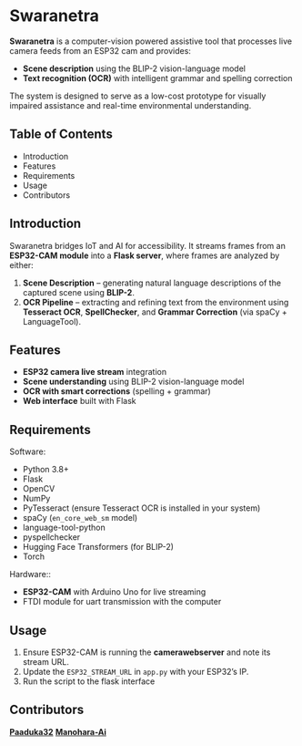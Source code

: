 # Swaranetra  

**Swaranetra** is a computer-vision powered assistive tool that processes live camera feeds from an ESP32 cam and provides:  

- **Scene description** using the BLIP-2 vision-language model  
- **Text recognition (OCR)** with intelligent grammar and spelling correction  

The system is designed to serve as a low-cost prototype for visually impaired assistance and real-time environmental understanding.  



## Table of Contents  

- Introduction
- Features  
- Requirements  
- Usage  
- Contributors 


## Introduction  

Swaranetra bridges IoT and AI for accessibility. It streams frames from an **ESP32-CAM module** into a **Flask server**, where frames are analyzed by either:  

1. **Scene Description** – generating natural language descriptions of the captured scene using **BLIP-2**.  
2. **OCR Pipeline** – extracting and refining text from the environment using **Tesseract OCR**, **SpellChecker**, and **Grammar Correction** (via spaCy + LanguageTool).  



## Features  

- **ESP32 camera live stream** integration  
- **Scene understanding** using BLIP-2 vision-language model  
- **OCR with smart corrections** (spelling + grammar)  
- **Web interface** built with Flask  


## Requirements  

Software:
- Python 3.8+  
- Flask  
- OpenCV  
- NumPy  
- PyTesseract (ensure Tesseract OCR is installed in your system)  
- spaCy (`en_core_web_sm` model)  
- language-tool-python  
- pyspellchecker  
- Hugging Face Transformers (for BLIP-2)  
- Torch  

Hardware::  
- **ESP32-CAM** with Arduino Uno for live streaming
- FTDI module for uart transmission with the computer

## Usage  

1. Ensure ESP32-CAM is running the **camerawebserver** and note its stream URL.  
2. Update the `ESP32_STREAM_URL` in `app.py` with your ESP32’s IP.  
3. Run the script to the flask interface

## Contributors
**[Paaduka32](https://github.com/paaduka32)** 
**[Manohara-Ai](https://github.com/Manohara-Ai)** 

